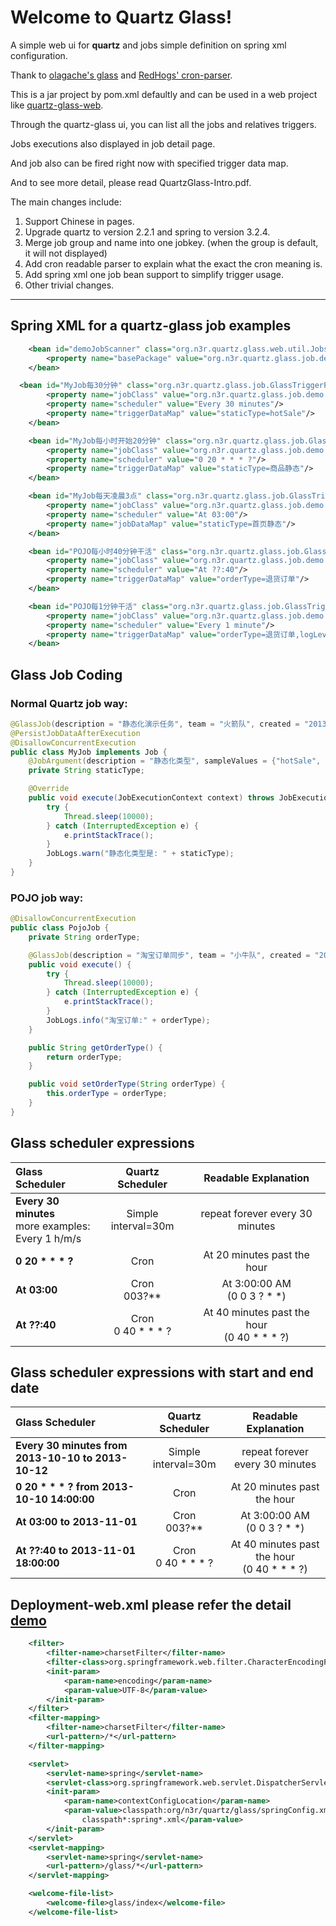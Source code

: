 Welcome to Quartz Glass!
=====================

A simple web ui for **quartz** and jobs simple definition on spring xml configuration.

Thank to [olagache's glass](https://github.com/olagache/glass) and [RedHogs' cron-parser](https://github.com/RedHogs/cron-parser).

This is a jar project by pom.xml defaultly and can be used in a web project like [quartz-glass-web](https://github.com/bingoohuang/quartz-glass-web).

Through the quartz-glass ui, you can list all the jobs and relatives triggers.

Jobs executions also displayed in job detail page.

And job also can be fired right now with specified trigger data map.

And to see more detail, please read QuartzGlass-Intro.pdf.

The main changes include:

 1. Support Chinese in pages.
 2. Upgrade quartz to version 2.2.1 and spring to version 3.2.4.
 3. Merge job group and name into one jobkey. (when the group is default, it will not displayed)
 4. Add cron readable parser to explain what the exact the cron meaning is.
 5. Add spring xml one job bean support to simplify trigger usage.
 6. Other trivial changes.

----------

## Spring XML for a quartz-glass job examples
```xml
    <bean id="demoJobScanner" class="org.n3r.quartz.glass.web.util.JobsScanner">
        <property name="basePackage" value="org.n3r.quartz.glass.job.demo, org.n3r.demo"/>
    </bean>

  <bean id="MyJob每30分钟" class="org.n3r.quartz.glass.job.GlassTriggerFactoryBean">
        <property name="jobClass" value="org.n3r.quartz.glass.job.demo.MyJob"/>
        <property name="scheduler" value="Every 30 minutes"/>
        <property name="triggerDataMap" value="staticType=hotSale"/>
    </bean>

    <bean id="MyJob每小时开始20分钟" class="org.n3r.quartz.glass.job.GlassTriggerFactoryBean">
        <property name="jobClass" value="org.n3r.quartz.glass.job.demo.MyJob"/>
        <property name="scheduler" value="0 20 * * * ?"/>
        <property name="triggerDataMap" value="staticType=商品静态"/>
    </bean>

    <bean id="MyJob每天凌晨3点" class="org.n3r.quartz.glass.job.GlassTriggerFactoryBean">
        <property name="jobClass" value="org.n3r.quartz.glass.job.demo.MyJob"/>
        <property name="scheduler" value="At 03:00"/>
        <property name="jobDataMap" value="staticType=首页静态"/>
    </bean>

    <bean id="POJO每小时40分钟干活" class="org.n3r.quartz.glass.job.GlassTriggerFactoryBean">
        <property name="jobClass" value="org.n3r.quartz.glass.job.demo.PojoJob"/>
        <property name="scheduler" value="At ??:40"/>
        <property name="triggerDataMap" value="orderType=退货订单"/>
    </bean>

    <bean id="POJO每1分钟干活" class="org.n3r.quartz.glass.job.GlassTriggerFactoryBean">
        <property name="jobClass" value="org.n3r.quartz.glass.job.demo.PojoJob"/>
        <property name="scheduler" value="Every 1 minute"/>
        <property name="triggerDataMap" value="orderType=退货订单,logLevel=INFO"/>
    </bean>
```

## Glass Job Coding
### Normal Quartz job way:
```java
@GlassJob(description = "静态化演示任务", team = "火箭队", created = "2013-10-16")
@PersistJobDataAfterExecution
@DisallowConcurrentExecution
public class MyJob implements Job {
    @JobArgument(description = "静态化类型", sampleValues = {"hotSale", "discountSale"})
    private String staticType;

    @Override
    public void execute(JobExecutionContext context) throws JobExecutionException {
        try {
            Thread.sleep(10000);
        } catch (InterruptedException e) {
            e.printStackTrace();
        }
        JobLogs.warn("静态化类型是: " + staticType);
    }
}
```
### POJO job way:
```java
@DisallowConcurrentExecution
public class PojoJob {
    private String orderType;

    @GlassJob(description = "淘宝订单同步", team = "小牛队", created = "2013-10-16")
    public void execute() {
        try {
            Thread.sleep(10000);
        } catch (InterruptedException e) {
            e.printStackTrace();
        }
        JobLogs.info("淘宝订单:" + orderType);
    }

    public String getOrderType() {
        return orderType;
    }

    public void setOrderType(String orderType) {
        this.orderType = orderType;
    }
}
```

## Glass scheduler expressions

| Glass Scheduler      |  Quartz Scheduler | Readable Explanation  |
| :-------- | :------:| :--: |
| **Every 30 minutes**<br/>more examples:<br/>Every 1 h/m/s  | Simple<br/>interval=30m |  repeat forever every 30 minutes   |
| **0 20 * * * ?**     |   Cron |  At 20 minutes past the hour  |
| **At 03:00**      |    Cron<br/>003?**| At 3:00:00 AM <br/>(0 0 3 ? * *)  |
| **At ??:40** |  Cron<br/>0 40 * * * ? | At 40 minutes past the hour <br/>(0 40 * * * ?) |

## Glass scheduler expressions with start and end date

| Glass Scheduler      |  Quartz Scheduler | Readable Explanation  |
| :-------- | :------:| :--: |
| **Every 30 minutes from 2013-10-10 to 2013-10-12**  | Simple<br/>interval=30m |  repeat forever every 30 minutes   |
| **0 20 * * * ? from 2013-10-10 14:00:00**     |   Cron |  At 20 minutes past the hour  |
| **At 03:00 to 2013-11-01**      |    Cron<br/>003?**| At 3:00:00 AM <br/>(0 0 3 ? * *)  |
| **At ??:40 to 2013-11-01 18:00:00** |  Cron<br/>0 40 * * * ? | At 40 minutes past the hour <br/>(0 40 * * * ?) |

## Deployment-web.xml please refer the detail [demo](https://github.com/bingoohuang/quartz-glass-web)
```xml
    <filter>
        <filter-name>charsetFilter</filter-name>
        <filter-class>org.springframework.web.filter.CharacterEncodingFilter</filter-class>
        <init-param>
            <param-name>encoding</param-name>
            <param-value>UTF-8</param-value>
        </init-param>
    </filter>
    <filter-mapping>
        <filter-name>charsetFilter</filter-name>
        <url-pattern>/*</url-pattern>
    </filter-mapping>

    <servlet>
        <servlet-name>spring</servlet-name>
        <servlet-class>org.springframework.web.servlet.DispatcherServlet</servlet-class>
        <init-param>
            <param-name>contextConfigLocation</param-name>
            <param-value>classpath:org/n3r/quartz/glass/springConfig.xml,
                classpath*:spring*.xml</param-value>
        </init-param>
    </servlet>
    <servlet-mapping>
        <servlet-name>spring</servlet-name>
        <url-pattern>/glass/*</url-pattern>
    </servlet-mapping>

    <welcome-file-list>
        <welcome-file>glass/index</welcome-file>
    </welcome-file-list>
```

